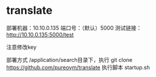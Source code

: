 # translate

部署机器：10.10.0.135
端口号：（默认）5000
测试链接：http://10.10.0.135:5000/test

注意修改key

部署方式
/application/search目录下，执行 git clone https://github.com/pureoym/translate
执行脚本 startup.sh